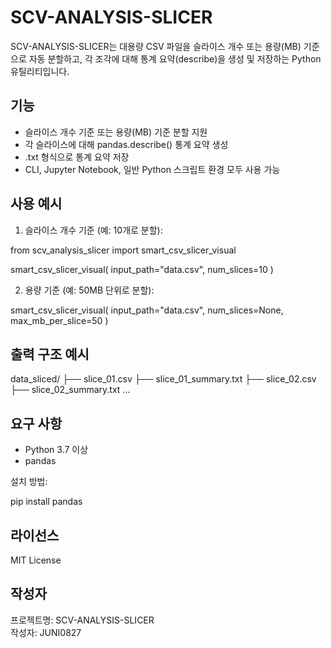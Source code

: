 # SCV-ANALYSIS-SLICER

SCV-ANALYSIS-SLICER는 대용량 CSV 파일을 슬라이스 개수 또는 용량(MB) 기준으로 자동 분할하고, 각 조각에 대해 통계 요약(describe)을 생성 및 저장하는 Python 유틸리티입니다.

## 기능

- 슬라이스 개수 기준 또는 용량(MB) 기준 분할 지원
- 각 슬라이스에 대해 pandas.describe() 통계 요약 생성
- .txt 형식으로 통계 요약 저장
- CLI, Jupyter Notebook, 일반 Python 스크립트 환경 모두 사용 가능

## 사용 예시

1. 슬라이스 개수 기준 (예: 10개로 분할):

from scv_analysis_slicer import smart_csv_slicer_visual

smart_csv_slicer_visual(
    input_path="data.csv",
    num_slices=10
)

2. 용량 기준 (예: 50MB 단위로 분할):

smart_csv_slicer_visual(
    input_path="data.csv",
    num_slices=None,
    max_mb_per_slice=50
)

## 출력 구조 예시

data_sliced/
├── slice_01.csv
├── slice_01_summary.txt
├── slice_02.csv
├── slice_02_summary.txt
...

## 요구 사항

- Python 3.7 이상
- pandas

설치 방법:

pip install pandas

## 라이선스

MIT License

## 작성자

프로젝트명: SCV-ANALYSIS-SLICER  
작성자: JUNI0827